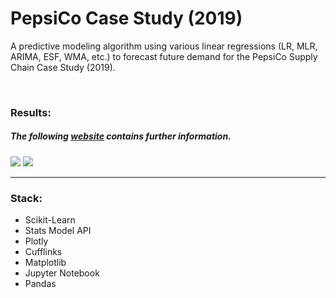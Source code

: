 # PepsiCo Case Study (2019)


A predictive modeling algorithm using various linear regressions (LR, MLR, ARIMA, ESF, WMA, etc.) to forecast future demand
for the PepsiCo Supply Chain Case Study (2019).

<br />
  
### Results:

##### The following <a href='https://justahuman1.github.io/'>website</a> contains further information.

<img src='https://i.imgur.com/y1WNSIU.png'>


<img src='https://i.imgur.com/4htmAoa.png'>

<hr />

### Stack:
  - Scikit-Learn
  - Stats Model API
  - Plotly
  - Cufflinks
  - Matplotlib
  - Jupyter Notebook
  - Pandas
